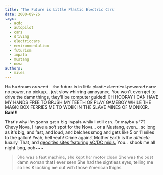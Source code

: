 ```yaml
---
title: 'The Future is Little Plastic Electric Cars'
date: 2000-09-26
tags:
  - acdc
  - autopilot
  - cars
  - driving
  - electriccars
  - environmentalism
  - futurism
  - impala
  - mustang
  - nova
authors:
  - miles
---
```


Ha ha dream on scott... the future is in little plastic electrical-powered cars: no power, no pickup... just slow whirring annoyance. You won't even get to drive the damn things, they'll be computer guided! OH HOORAY I CAN HAVE MY HANDS FREE TO BRUSH MY TEETH OR PLAY GAMEBOY WHILE THE MAGIC BOX FERRIES ME TO WORK IN THE SLAVE MINES OF MONKOR. **Bah!!!!**

That's why I'm gonna get a big Impala while I still can. Or maybe a '73 Chevy Nova, I have a soft spot for the Nova... or a Mustang, even... so long as it's big, and fast, and loud, and belches smog and gets like 5 or 11 miles to the gallon! Yeah, hell yeah! Crime against Mother Earth is the _ultimate_ luxury! That, and [geocities sites featuring AC/DC midis.](http://www.geocities.com/MotorCity/Garage/3372/gallery.html) You... shook me all night long, ooh~~~

> She was a fast machine, she kept her motor clean She was the best damn woman that I ever seen She had the sightless eyes, telling me no lies Knocking me out with those American thighs
